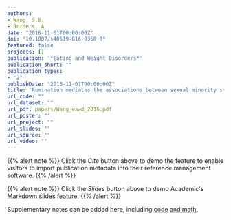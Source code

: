 ```yaml
---
authors:
- Wang, S.B.
- Borders, A.
date: "2016-11-01T00:00:00Z"
doi: "10.1007/s40519-016-0350-0"
featured: false
projects: []
publication: '*Eating and Weight Disorders*'
publication_short: ""
publication_types:
- "2"
publishDate: "2016-11-01T00:00:00Z"
title: 'Rumination mediates the associations between sexual minority stressors and disordered eating, particularly for men'
url_code: ""
url_dataset: ""
url_pdf: papers/Wang_eawd_2016.pdf
url_poster: ""
url_project: ""
url_slides: ""
url_source: ""
url_video: ""
---
```



{{% alert note %}}
Click the *Cite* button above to demo the feature to enable visitors to import publication metadata into their reference management software.
{{% /alert %}}

{{% alert note %}}
Click the *Slides* button above to demo Academic's Markdown slides feature.
{{% /alert %}}

Supplementary notes can be added here, including [code and math](https://sourcethemes.com/academic/docs/writing-markdown-latex/).
